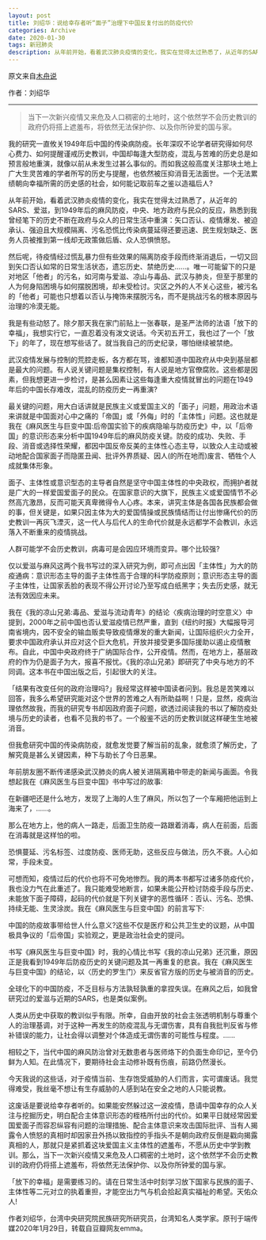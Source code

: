 ```yaml
---
layout: post
title: 刘绍华：说给幸存者听“面子”治理下中国反复付出的防疫代价
categories: Archive
date: 2020-01-30
tags: 新冠肺炎
description: 从年前开始，看着武汉肺炎疫情的变化，我实在觉得太过熟悉了，从近年的SARS、爱滋，到1949年后的麻风防疫，中央、地方政府与民众的反应，熟悉到我曾经笔下的历史不断在政府与众人的日常生活中重演：矢口否认、疫情爆发、被迫承认、强迫且大规模隔离、污名恐慌比传染病蔓延得还要迅速、民生规划缺乏、医务人员被推到第一线却无政策做后盾、众人恐惧愤怒。
---
```


原文来自[木舟说](http://206.189.252.32:8083/%E5%88%98%E7%BB%8D%E5%8D%8E%EF%BC%9A%E8%AF%B4%E7%BB%99%E5%B9%B8%E5%AD%98%E8%80%85%E5%90%AC%E2%80%9C%E9%9D%A2%E5%AD%90%E2%80%9D%E6%B2%BB%E7%90%86%E4%B8%8B%E4%B8%AD%E5%9B%BD%E5%8F%8D%E5%A4%8D%E4%BB%98%E5%87%BA%E7%9A%84%E9%98%B2%E7%96%AB%E4%BB%A3%E4%BB%B7.html)

作者：刘绍华

---

> 当下一次新兴疫情又来危及人口稠密的土地时，这个依然学不会历史教训的政府仍将搭上遮羞布，将依然无法保护你、以及你所钟爱的国与家。

我的研究一直攸关1949年后中国的传染病防疫。长年深叹不论学者研究得如何尽心费力、如何提醒谨戒历史教训，中国却每逢大型防疫，混乱与苦难的历史总是如预言般地重演，就像以前从未发生过甚么事似的。而如我这般高度关注那块土地上广大生灵苦难的学者所写的历史与提醒，也依然被压抑消音无法面世。一个无法累绩朝向幸福所需的历史感的社会，如何能记取前车之鉴以造福后人?

从年前开始，看着武汉肺炎疫情的变化，我实在觉得太过熟悉了，从近年的SARS、爱滋，到1949年后的麻风防疫，中央、地方政府与民众的反应，熟悉到我曾经笔下的历史不断在政府与众人的日常生活中重演：矢口否认、疫情爆发、被迫承认、强迫且大规模隔离、污名恐慌比传染病蔓延得还要迅速、民生规划缺乏、医务人员被推到第一线却无政策做后盾、众人恐惧愤怒。

然后呢，待疫情经过慌乱暴力但有些效果的隔离防疫手段而终渐消退后，一切又回到矢口否认如常的日常生活状态，遗忘历史、禁绝历史......。唯一可能留下的只是对地区「他者」的污名，如河南与爱滋、凉山与毒品、武汉与肺炎，但至于那里的人为何身陷困境与如何摆脱困境，却未受检讨。灾区之外的人不关心这些，被污名的「他者」可能也只想着以否认与掩饰来摆脱污名，而不是挑战污名的根本原因与治理的冷漠无能。

我是有些动怒了。除夕那天我在家门前贴上一张春联，是圣严法师的法语「放下的幸福」，我想实行它，一直忍着没有泼文说话。今天初五开工，我也过了一个「放下」的年了，现在想写些话了。就当我自己的历史纪录，哪怕继续被禁绝。

武汉疫情发展与控制的荒腔走板，各方都在骂，谁都知道中国政府从中央到基层都是最大的问题。有人说关键问题是集权控制，有人说是地方官僚腐败。这些都是因素，但我想更进一步检讨，是甚么因素让这些每逢重大疫情就冒出的问题在1949年后的中国长存难改，混乱的防疫历史一再重演?

最关键的问题，用大白话讲就是民族主义或爱国主义的「面子」问题，用政治术语来讲就是中国面对心中之痛的「帝国」或「外侮」时的「主体性」问题。这也就是我在《麻风医生与巨变中国:后帝国实验下的疾病隐喻与防疫历史》中，以「后帝国」的意识形态来分析中国1949年后的麻风防疫关键。防疫的成功、失败、手段、消音或选择性荣耀，都因中国反帝反美的主体性心态主导，以致众人主动或被动地配合国家面子而隐匿丑闻、批评外界质疑、因人(的所在地而)废言、牺牲个人成就集体形象。

面子、主体性或意识型态的主导者自然是坚守中国主体性的中央政权，而拥护者就是广大的一样爱国爱面子的民众。在国家意识的大旗下，民族主义或爱国情节不必然高亢激昂，反而可能天真卑微得令人心疼。本来，讲究主体是各国各民族都会做的事，但关键是，如果只因主体为大的爱国情操或民族情结而让付出惨痛代价的历史教训一再灰飞湮灭，这一代人与后代人的生命代价就是永远都学不会教训，永远落入不断重来的疫情挑战。

人群可能学不会历史教训，病毒可是会因应环境而变异。哪个比较强?

仅以爱滋与麻风这两个我书写过的深入研究为例，即可点出因「主体性」为大的防疫通病：意识形态主导的面子主体性高于合理的科学防疫原则；意识形态主导的面子主体性，让国家丢脸的表现不得公开讨论乃至写成白纸黑字；失去历史感，就无法有效因应未来。

我在《我的凉山兄弟:毒品、爱滋与流动青年》的结论〈疾病治理的时空意义〉中提到，2000年之前中国也否认爱滋疫情已然严重，直到《纽约时报》大幅报导河南省境内，因不安全的输血贩卖导致疫情爆发的重大新闻，让国际组织火力全开，要求中国政府承认并应对这个巨大危机，开放并接受更多国际援助以遏止疫情散布。自此，中国中央政府终于广纳国际合作，公开疫情。然而，在地方上，基层政府的作为仍是面子为大，报喜不报忧。《我的凉山兄弟》即研究了中央与地方的不同调。这本书在中国出版之后，引起很大的关注。

「结果有改变任何的政府治理吗?」我经常这样被中国读者问到。我总是苦笑难以回答，我多么希望研究能对这个世界的苦难之人有所助益啊！只是，显然，疫病治理依然故我，而我的研究专书却因政府面子问题，欲透过阅读我的书以了解防疫处境与历史的读者，也看不见我的书了。一个殷鉴不远的历史教训就这样硬生生地被消音。

但我愈研究中国的传染病防疫，就愈发觉要了解当前的乱象，就愈须了解历史，了解究竟是甚么关键因素，种下与助长了今日恶果。

年前朋友圈不断传递感染武汉肺炎的病人被关进隔离箱中带走的新闻与画面。令我想起我在《麻风医生与巨变中国》书中写过的故事:

在新疆吧还是什么地方，发现了上海的人生了麻风，所以包了一个车厢把他运到上海来了，......。

那么在地方上，他的病人一路走，后面卫生防疫一路跟着消毒，病人在前面，后面在消毒就是这样怕的啦。

恐惧蔓延、污名标签、过度防疫、医师无助，这些反应与做法，历久不衰。人心如常，手段未变。

可想而知，疫情过后的代价也将不可免地惨烈。我的两本书都写过诸多防疫代价，我也没力气在此重述了。我只能难受地断言，如果未能公开检讨防疫手段与历史、未能放下面子障碍，起码的代价就是下列关键字的恶性循环：否认、污名、恐惧、持续无能、生灵涂炭。我在《麻风医生与巨变中国》的前言写下:

中国的防疫故事带给世人什么意义?这些不仅是医疗和公共卫生史的议题，从中国极具争议的「后帝国」实验观之，更是政治社会史的提问。

书写《麻风医生与巨变中国》时，我的心情比书写《我的凉山兄弟》还沉重，原因正是我看到1949年后防疫历史的关键问题及其一再重复的悲哀。我在《麻风医生与巨变中国》的结论，以〈历史的罗生门〉来反省官方版的历史与被消音的历史。

全球化下的中国防疫，不乏目标与方法孰轻孰重的拿捏失误。在麻风之后，如我曾研究过的爱滋与近期的SARS，也是类似案例。

人类从历史中获取的教训似乎有限。所幸，自由开放的社会主张透明机制与尊重个人的治理基调，对于这种一再发生的防疫混乱与无谓伤害，具有自我批判反省与修补错误的能力，让社会得以调整对个体造成无谓伤害的可能性与程度。......

相较之下，当代中国的麻风防治曾对无数患者与医师烙下的负面生命印记，至今仍鲜为人知。在此情况下，要期待社会主动修补既有伤痕，前路仍然漫长。

今天我说的这些话，对于疫情当前、生存饱受威胁的人们而言，实可谓废话。我觉得难受，我丝毫不想让有生存威胁的人感到站在安全之地的人只能说教。

这废话是要说给幸存者听的。如果能安然躲过这一波疫情，恳请中国幸存的众人关注与挖掘历史，明白配合主体意识形态的桎梏所付出的代价。如果平日就经常因爱国爱面子而容忍纵容有问题的治理措施、配合主体意识来攻击国际批评、当有人揭露令人愤怒的真相时却因家丑外扬以致指控的手指头不是朝向政府反倒是戳向揭露真相的人，那就只是紧抓着这块爱国主义主体性的遮羞布，不愿从历史中学到教训。那么，当下一次新兴疫情又来危及人口稠密的土地时，这个依然学不会历史教训的政府仍将搭上遮羞布，将依然无法保护你、以及你所钟爱的国与家。

「放下的幸福」是需要练习的。请在日常生活中时刻学习放下国家与民族的面子、主体性等二元对立的执着重担，才能空出力气与机会拾起真实福祉的希望。天佑众人!

作者刘绍华，台湾中央研究院民族研究所研究员，台湾知名人类学家。原刊于端传媒2020年1月29日，转载自豆瓣网友emma。
